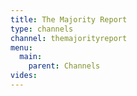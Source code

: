 ```yaml
---
title: The Majority Report
type: channels
channel: themajorityreport
menu:
  main:
    parent: Channels
vides:
---
```

